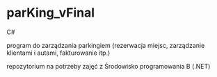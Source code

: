 # parKing_vFinal
C#

program do zarządzania parkingiem (rezerwacja miejsc, zarządzanie klientami i autami, fakturowanie itp.)

repozytorium na potrzeby zajęć z Środowisko programowania B (.NET)
